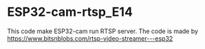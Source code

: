 # ESP32-cam-rtsp_E14
This code make ESP32-cam run RTSP server.
The code is made by https://www.bitsnblobs.com/rtsp-video-streamer---esp32
